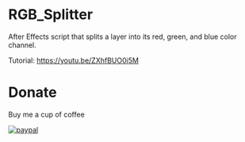 # RGB_Splitter
After Effects script that splits a layer into its red, green, and blue color channel.


Tutorial:
https://youtu.be/ZXhfBUO0i5M




# Donate

Buy me a cup of coffee

[![paypal](https://www.paypalobjects.com/en_US/i/btn/btn_donateCC_LG.gif)](https://paypal.me/ErianTrotland)
